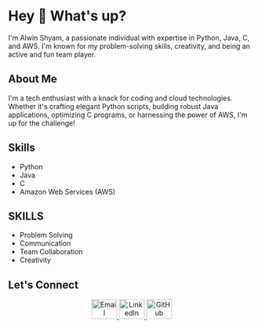 <h1 align="left">Hey 👋 What's up?</h1>

<p align="left">I'm Alwin Shyam, a passionate individual with expertise in Python, Java, C, and AWS. I'm known for my problem-solving skills, creativity, and being an active and fun team player.</p>

<h2 align="left">About Me</h2>

<p align="left">I'm a tech enthusiast with a knack for coding and cloud technologies. Whether it's crafting elegant Python scripts, building robust Java applications, optimizing C programs, or harnessing the power of AWS, I'm up for the challenge!</p>

<h2 align="left">Skills</h2>

<ul align="left">
  <li>Python</li>
   <li>Java</li><li>C</li>
  <li> Amazon Web Services (AWS)</li>
  
</ul>
<h2 align="left">SKILLS</h2>
<ul align="left">
  <li> Problem Solving</li>
  <li>Communication</li> 
  <li>Team Collaboration</li>
  <li> Creativity</li>
</ul>
<h2 align="left">Let's Connect</h2>

<div align="center">
  <a href="mailto:your.email@example.com" target="_blank">
    <img src="email-icon.png" width="52" height="40" alt="Email" />
  </a>
  <a href="https://www.linkedin.com/in/yourusername/" target="_blank">
    <img src="linkedin-icon.png" width="52" height="40" alt="LinkedIn" />
  </a>
  <a href="https://github.com/yourusername" target="_blank">
    <img src="github-icon.png" width="52" height="40" alt="GitHub" />
  </a>
</div>

